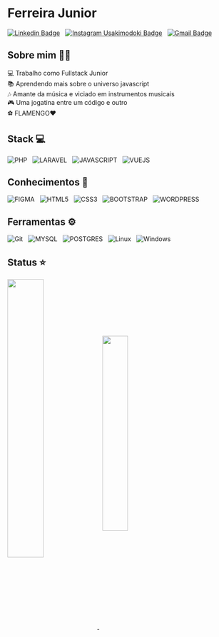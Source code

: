 # Ferreira Junior

[![Linkedin Badge](https://img.shields.io/badge/Linkedin-87CEEB?style=for-the-badge&logo=linkedin&logoColor=blue)](#) &nbsp;
[![Instagram Usakimodoki Badge](https://img.shields.io/badge/Instagram-FF1493?style=for-the-badge&logo=instagram&logoColor=purple)](#) &nbsp;
[![Gmail Badge](https://img.shields.io/badge/Gmail-D14836?style=for-the-badge&logo=gmail&logoColor=white)](mailto:ferreirajr026@gmail.com) &nbsp;
<br>
## Sobre mim 🙍‍♂️

💻 Trabalho como Fullstack Junior<br>
📚 Aprendendo mais sobre o universo javascript<br>
🎶 Amante da música e viciado em instrumentos musicais <br>
🎮 Uma jogatina entre um código e outro<br>
⚽ FLAMENGO❤️ 
<br>
## Stack 💻

![PHP](https://img.shields.io/badge/PHP-777BB4?style=for-the-badge&logo=php&logoColor=white) &nbsp;
![LARAVEL](https://img.shields.io/badge/Laravel-FF2D20?style=for-the-badge&logo=laravel&logoColor=white) &nbsp;
![JAVASCRIPT](https://img.shields.io/badge/JavaScript-F7DF1E?style=for-the-badge&logo=javascript&logoColor=black) &nbsp;
![VUEJS](https://img.shields.io/badge/Vue.js-35495E?style=for-the-badge&logo=vue.js&logoColor=4FC08D) &nbsp;
<br>

## Conhecimentos 📖
![FIGMA](https://img.shields.io/badge/Figma-FF6347?style=for-the-badge&logo=figma&logoColor=white) &nbsp;
![HTML5](https://img.shields.io/badge/HTML5-E34F26?style=for-the-badge&logo=html5&logoColor=white) &nbsp;
![CSS3](https://img.shields.io/badge/CSS3-1572B6?style=for-the-badge&logo=css3&logoColor=white) &nbsp;
![BOOTSTRAP](https://img.shields.io/badge/Bootstrap-563D7C?style=for-the-badge&logo=bootstrap&logoColor=white) &nbsp;
![WORDPRESS](https://img.shields.io/badge/Wordpress-21759B?style=for-the-badge&logo=wordpress&logoColor=white) &nbsp;
<br>

## Ferramentas ⚙️
![Git](https://img.shields.io/badge/GIT-E44C30?style=for-the-badge&logo=git&logoColor=white) &nbsp;
![MYSQL](https://img.shields.io/badge/MySQL-4F4F4F?style=for-the-badge&logo=mysql&logoColor=white) &nbsp;
![POSTGRES](https://img.shields.io/badge/PostgreSQL-316192?style=for-the-badge&logo=postgresql&logoColor=white) &nbsp;
![Linux](https://img.shields.io/badge/-Linux-16C60C?style=for-the-badge&logo=linux&logoColor=white) &nbsp;
![Windows](https://img.shields.io/badge/-Windows-00ADEF?style=for-the-badge&logo=windows&logoColor=white) &nbsp;
<br>

## Status ⭐
<a href="https://github.com/anuraghazra/github-readme-stats">
  <img align="center" width='40%' src="https://github-readme-stats.vercel.app/api?username=ferreiraajr&show_icons=true&theme=onedark" />
</a> &nbsp; 
<a href="https://github.com/anuraghazra/github-readme-stats">
  <img align="center" width='33.5%'  src="https://github-readme-stats.vercel.app/api/top-langs/?username=ferreiraajr&layout=compact&theme=onedark"/>  
</a>

